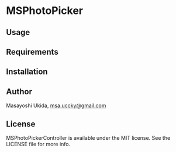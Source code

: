 # MSPhotoPicker

## Usage

## Requirements

## Installation

## Author

Masayoshi Ukida, msa.uccky@gmail.com

## License

MSPhotoPickerController is available under the MIT license. See the LICENSE file for more info.

